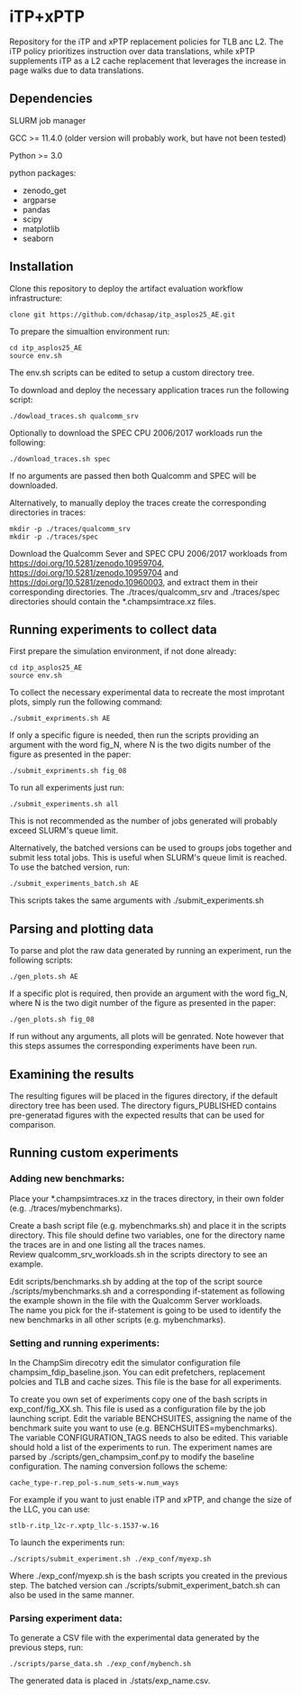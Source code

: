 # iTP+xPTP
Repository for the iTP and xPTP replacement policies for TLB anc L2.   The iTP policy prioritizes instruction over data translations, while xPTP supplements iTP as a L2 cache replacement that leverages the increase in page walks due to data translations.

## Dependencies

SLURM job manager

GCC >= 11.4.0 (older version will probably work, but have not been tested)

Python >= 3.0

python packages:

* zenodo_get
* argparse
* pandas
* scipy
* matplotlib
* seaborn

## Installation 

Clone this repository to deploy the artifact evaluation workflow infrastructure:
	
	clone git https://github.com/dchasap/itp_asplos25_AE.git

To prepare the simualtion environment run:

	cd itp_asplos25_AE
	source env.sh

The env.sh scripts can be edited to setup a custom directory tree.

To download and deploy the necessary application traces run the following script:

	./dowload_traces.sh qualcomm_srv

Optionally to download the SPEC CPU 2006/2017 workloads run the following:

	./download_traces.sh spec

If no arguments are passed then both Qualcomm and SPEC will be downloaded.

Alternatively, to manually deploy the traces create the corresponding directories in traces:

	mkdir -p ./traces/qualcomm_srv
 	mkdir -p ./traces/spec
Download the Qualcomm Sever and SPEC CPU 2006/2017 workloads from https://doi.org/10.5281/zenodo.10959704,  https://doi.org/10.5281/zenodo.10959704 and https://doi.org/10.5281/zenodo.10960003, and extract them in their corresponding directories.  The ./traces/qualcomm_srv and ./traces/spec directories should contain the *.champsimtrace.xz files. 

## Running experiments to collect data

First prepare the simulation environment, if not done already:

	cd itp_asplos25_AE
	source env.sh

To collect the necessary experimental data to recreate the most improtant plots, simply run the following command:
  
  	./submit_expriments.sh AE

If only a specific figure is needed, then run the scripts providing an argument with the word fig_N, where N is the two digits number of the figure as presented in the paper:
  
  	./submit_expriments.sh fig_08

To run all experiments just run: 

	./submit_experiments.sh all

This is not recommended as the number of jobs generated will probably exceed SLURM's queue limit.

Alternatively, the batched versions can be used to groups jobs together and submit less total jobs.  This is useful when SLURM's queue limit is reached.  To use the batched version, run:

	./submit_experiments_batch.sh AE
 
This scripts takes the same arguments with ./submit_experiments.sh


## Parsing and plotting data

To parse and plot the raw data generated by running an experiment, run the following scripts:
  
	./gen_plots.sh AE

If a specific plot is required, then provide an argument with the word fig_N, where N is the two digit number of the figure as presented in the paper:
  
  	./gen_plots.sh fig_08

If run without any arguments, all plots will be genrated.  Note however that this steps assumes the corresponding experiments have been run.


## Examining the results

The resulting figures will be placed in the figures directory, if the default directory tree has been used.  The directory figurs_PUBLISHED contains pre-generatad figures with the expected results that can be used for comparison.


## Running custom experiments

### Adding new benchmarks:
Place your *.champsimtraces.xz in the traces directory, in their own folder (e.g. ./traces/mybenchmarks).

Create a bash script file (e.g. mybenchmarks.sh) and place it in the scripts directory. This file should define two variables, one for the directory name the traces are in and one listing all the traces names.  
Review qualcomm_srv_workloads.sh in the scripts directory to see an example.

Edit scripts/benchmarks.sh by adding at the top of the script source ./scripts/mybenchmarks.sh and a corresponding if-statement as following the example shown in the file with the Qualcomm Server workloads.  
The name you pick for the if-statement is going to be used to identify the new benchmarks in all other scripts (e.g. mybenchmarks).

### Setting and running experiments:

In the ChampSim direcotry edit the simulator configuration file champsim_fdip_baseline.json. You can edit prefetchers, replacement polcies and TLB and cache sizes.  This file is the base for all experiments.

To create you own set of experiments copy one of the bash scripts in exp_conf/fig_XX.sh.  This file is used as a configuration file by the job launching script.  Edit the variable BENCHSUITES, assigning the name of 
the benchmark suite you want to use (e.g. BENCHSUITES=mybenchmarks).  The variable CONFIGURATION_TAGS needs to also be edited. This variable should hold a list of the experiments to run.  The experiment names are 
parsed by ./scripts/gen_champsim_conf.py to modify the baseline configuration.  The naming conversion follows the scheme:

	cache_type-r.rep_pol-s.num_sets-w.num_ways
 
For example if you want to just enable iTP and xPTP, and change the size of the LLC, you can use:

	stlb-r.itp_l2c-r.xptp_llc-s.1537-w.16

To launch the experiments run:

	./scripts/submit_experiment.sh ./exp_conf/myexp.sh
       
Where ./exp_conf/myexp.sh is the bash scripts you created in the previous step.  The batched version can ./scripts/submit_experiment_batch.sh can also be used in the same manner.

### Parsing experiment data:

To generate a CSV file with the experimental data generated by the previous steps, run:

	./scripts/parse_data.sh ./exp_conf/mybench.sh
	
The generated data is placed in ./stats/exp_name.csv.

